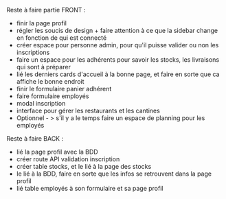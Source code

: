 Reste à faire partie FRONT : 
- finir la page profil
- régler les soucis de design + faire attention à ce que la sidebar change en fonction de qui est connecté 
- créer espace pour personne admin, pour qu'il puisse valider ou non les inscriptions
- faire un espace pour les adhérents pour savoir les stocks, les livraisons qui sont à préparer 
- lié les derniers cards d'accueil à la bonne page, et faire en sorte que ca affiche le bonne endroit 
- finir le formulaire panier adhérent
- faire formulaire employés 
- modal inscription 
- interface pour gérer les restaurants et les cantines
- Optionnel - > s'il y a le temps faire un espace de planning pour les employés 





Reste à faire BACK : 
- lié la page profil avec la BDD
- créer route API validation inscription
- créer table stocks, et le lié à la page des stocks
-  le lié à la BDD, faire en sorte que les infos se retrouvent dans la page profil
- lié table employés à son formulaire et sa page profil